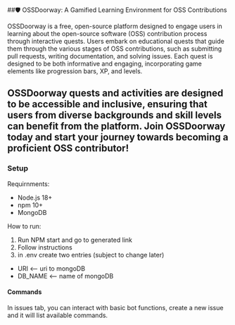 ##🛡️ OSSDoorway: A Gamified Learning Environment for OSS Contributions

OSSDoorway is a free, open-source platform designed to engage users in learning about the open-source software (OSS) contribution process through interactive quests. Users embark on educational quests that guide them through the various stages of OSS contributions, such as submitting pull requests, writing documentation, and solving issues. Each quest is designed to be both informative and engaging, incorporating game elements like progression bars, XP, and levels.

OSSDoorway quests and activities are designed to be accessible and inclusive, ensuring that users from diverse backgrounds and skill levels can benefit from the platform. Join OSSDoorway today and start your journey towards becoming a proficient OSS contributor!
---

### Setup
Requirnments:
- Node.js 18+
- npm 10+
- MongoDB

How to run:
1. Run NPM start and go to generated link
2. Follow instructions
3. in .env create two entries (subject to change later)
  - URI <-- uri to mongoDB
  - DB_NAME <-- name of mongoDB

#### Commands
In issues tab, you can interact with basic bot functions, create a new issue and it will list available commands.
